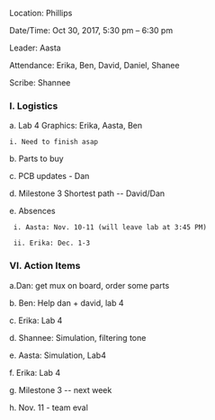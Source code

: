 ﻿Location: Phillips

Date/Time: Oct 30, 2017, 5:30 pm – 6:30 pm

Leader: Aasta

Attendance: Erika, Ben, David, Daniel, Shanee

Scribe: Shannee

### I. Logistics

  a. Lab 4 Graphics: Erika, Aasta, Ben
  
	i. Need to finish asap
	
  b. Parts to buy
  
  c. PCB updates - Dan
  
  d. Milestone 3 Shortest path -- David/Dan
  
  e. Absences
  
     i. Aasta: Nov. 10-11 (will leave lab at 3:45 PM)
     
     ii. Erika: Dec. 1-3
     
 


### VI. Action Items

  a.Dan: get mux on board, order some parts 
  
  b. Ben: Help dan + david, lab 4
  
  c. Erika: Lab 4
  
  d. Shannee: Simulation, filtering tone
  
  e. Aasta: Simulation, Lab4
  
  f. Erika: Lab 4
  
  g. Milestone 3 -- next week
  
  h. Nov. 11 - team eval
  
